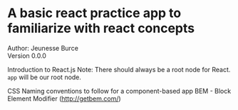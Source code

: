 # A basic react practice app to familiarize with react concepts
Author: Jeunesse Burce  
Version 0.0.0

Introduction to React.js
Note: There should always be a root node for React.
`app` will be our root node.


CSS Naming conventions to follow for a component-based app
BEM - Block Element Modifier (http://getbem.com/)
